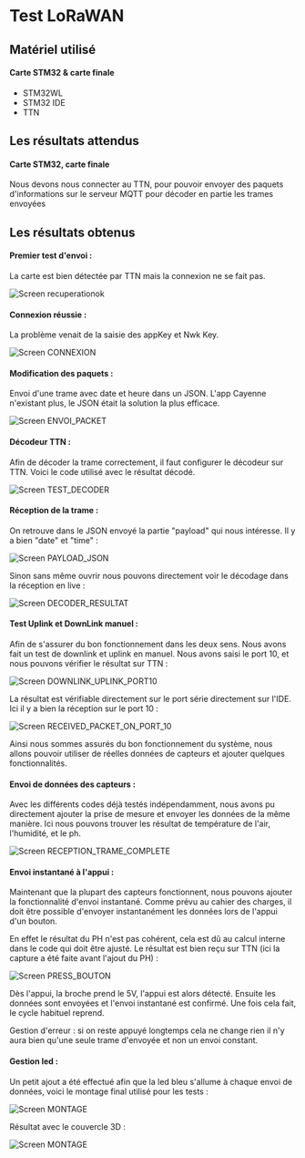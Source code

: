 # Test LoRaWAN

## Matériel utilisé

#### Carte STM32 & carte finale

- STM32WL
- STM32 IDE
- TTN

## Les résultats attendus

#### Carte STM32, carte finale

Nous devons nous connecter au TTN, pour pouvoir envoyer des paquets d'informations sur le serveur MQTT pour décoder en partie les trames envoyées

## Les résultats obtenus

#### Premier test d'envoi :

La carte est bien détectée par TTN mais la connexion ne se fait pas.

![Screen recuperationok](/Tests/Lora_WAN/recuperation_LoRaWAN.png)

#### Connexion réussie :

La problème venait de la saisie des appKey et Nwk Key.

![Screen CONNEXION](/Tests/Lora_WAN/LORAWAN_CONNEXION.png)

#### Modification des paquets :

Envoi d'une trame avec date et heure dans un JSON. L'app Cayenne n'existant plus, le JSON était la solution la plus efficace.

![Screen ENVOI_PACKET](/Tests/Lora_WAN/ENVOI_PACKET.png)

#### Décodeur TTN :

Afin de décoder la trame correctement, il faut configurer le décodeur sur TTN.
Voici le code utilisé avec le résultat décodé.

![Screen TEST_DECODER](/Tests/Lora_WAN/TEST_DECODER.png)

#### Réception de la trame :

On retrouve dans le JSON envoyé la partie "payload" qui nous intéresse.
Il y a bien "date" et "time" :

![Screen PAYLOAD_JSON](/Tests/Lora_WAN/PAYLOAD_JSON.png)

Sinon sans même ouvrir nous pouvons directement voir le décodage dans la réception en live :

![Screen DECODER_RESULTAT](/Tests/Lora_WAN/DECODER_RESULTAT.png)

#### Test Uplink et DownLink manuel :

Afin de s'assurer du bon fonctionnement dans les deux sens. Nous avons fait un test de downlink et uplink en manuel.
Nous avons saisi le port 10, et nous pouvons vérifier le résultat sur TTN :

![Screen DOWNLINK_UPLINK_PORT10](/Tests/Lora_WAN/UPLINK_AND_DOWNLINK.png)

La résultat est vérifiable directement sur le port série directement sur l'IDE. Ici il y a bien la réception sur le port 10 :

![Screen RECEIVED_PACKET_ON_PORT_10](/Tests/Lora_WAN/RECEIVED_PACKET_ON_PORT_10.png)

Ainsi nous sommes assurés du bon fonctionnement du système, nous allons pouvoir utiliser de réelles données de capteurs et ajouter quelques fonctionnalités.

#### Envoi de données des capteurs :

Avec les différents codes déjà testés indépendamment, nous avons pu directement ajouter la prise de mesure et envoyer les données de la même manière.
Ici nous pouvons trouver les résultat de température de l'air, l'humidité, et le ph.

![Screen RECEPTION_TRAME_COMPLETE](/Tests/Lora_WAN/RECEPTION_TRAME_COMPLETE.png)

#### Envoi instantané à l'appui :

Maintenant que la plupart des capteurs fonctionnent, nous pouvons ajouter la fonctionnalité d'envoi instantané. Comme prévu au cahier des charges, il doit être possible d'envoyer instantanément les données lors de l'appui d'un bouton.

En effet le résultat du PH n'est pas cohérent, cela est dû au calcul interne dans le code qui doit être ajusté. Le résultat est bien reçu sur TTN (ici la capture a été faite avant l'ajout du PH) :

![Screen PRESS_BOUTON](/Tests/Lora_WAN/ENVOI_TRAME_COMPLETE.png)

Dès l'appui, la broche prend le 5V, l'appui est alors détecté. Ensuite les données sont envoyées et l'envoi instantané est confirmé. Une fois cela fait, le cycle habituel reprend.

Gestion d'erreur : si on reste appuyé longtemps cela ne change rien il n'y aura bien qu'une seule trame d'envoyée et non un envoi constant.

#### Gestion led :

Un petit ajout a été effectué afin que la led bleu s'allume à chaque envoi de données, voici le montage final utilisé pour les tests :

![Screen MONTAGE](/Tests/Lora_WAN/MONTAGE.jpg)

Résultat avec le couvercle 3D :

![Screen MONTAGE](/Tests/Lora_WAN/IHM.jpg)
